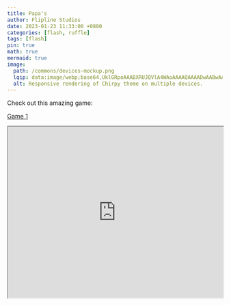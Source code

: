```yaml
---
title: Papa's 
author: Flipline Studios
date: 2023-01-23 11:33:00 +0800
categories: [flash, ruffle]
tags: [flash]
pin: true
math: true
mermaid: true
image:
  path: /commons/devices-mockup.png
  lqip: data:image/webp;base64,UklGRpoAAABXRUJQVlA4WAoAAAAQAAAADwAABwAAQUxQSDIAAAARL0AmbZurmr57yyIiqE8oiG0bejIYEQTgqiDA9vqnsUSI6H+oAERp2HZ65qP/VIAWAFZQOCBCAAAA8AEAnQEqEAAIAAVAfCWkAALp8sF8rgRgAP7o9FDvMCkMde9PK7euH5M1m6VWoDXf2FkP3BqV0ZYbO6NA/VFIAAAA
  alt: Responsive rendering of Chirpy theme on multiple devices.
---
```


Check out this amazing game:

[Game 1](https://github.com/NumanTF2/Papas-Restuarant-Online/blob/ebca5d20436ef095a8d9a61765958088e19a114a/Papa's%20Restaurant/Papa's%20Bakeria/Papa's%20Bakeria.swf)

<div class="ruffle-container">
  <iframe
    class="ruffle-player"
    width="100%"
    height="400"
    src="https://ruffle.rs/demo/?url=https://github.com/NumanTF2/Papas-Restuarant-Online/blob/ebca5d20436ef095a8d9a61765958088e19a114a/Papa's%20Restaurant/Papa's%20Bakeria/Papa's%20Bakeria.swf"
    allowfullscreen="allowfullscreen"
  ></iframe>
</div>